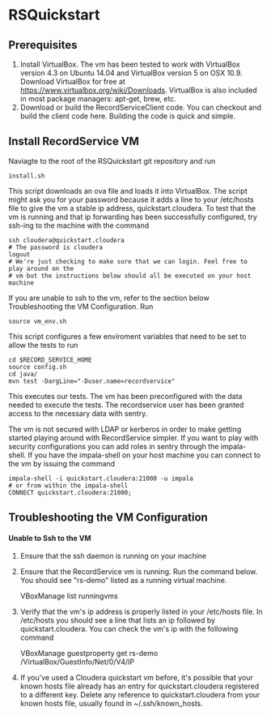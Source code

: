 # RSQuickstart

## Prerequisites
1. Install VirtualBox. The vm has been tested to work with VirtualBox version 4.3 on Ubuntu 14.04 and VirtualBox version 5 on OSX 10.9. Download VirtualBox for free at https://www.virtualbox.org/wiki/Downloads. VirtualBox is also included in most package managers: apt-get, brew, etc.
2. Download or build the RecordServiceClient code. You can checkout and build the client code here. Building the code is quick and simple.

## Install RecordService VM
Naviagte to the root of the RSQuickstart git repository and run

    install.sh

This script downloads an ova file and loads it into VirtualBox. The script might ask you for your password because it adds a line to your /etc/hosts file to give the vm a stable ip address, quickstart.cloudera. To test that the vm is running and that ip forwarding has been successfully configured, try ssh-ing to the machine with the command

    ssh cloudera@quickstart.cloudera
    # The password is cloudera
    logout
    # We're just checking to make sure that we can login. Feel free to play around on the
    # vm but the instructions below should all be executed on your host machine

If you are unable to ssh to the vm, refer to the section below Troubleshooting the VM Configuration.
Run

    source vm_env.sh

This script configures a few enviroment variables that need to be set to allow the tests to run

    cd $RECORD_SERVICE_HOME
    source config.sh
    cd java/
    mvn test -DargLine="-Duser.name=recordservice"

This executes our tests. The vm has been preconfigured with the data needed to execute the tests. The recordservice user has been granted access to the necessary data with sentry.

The vm is not secured with LDAP or kerberos in order to make getting started playing around with RecordService simpler. If you want to play with security configurations you can add roles in sentry through the impala-shell. If you have the impala-shell on your host machine you can connect to the vm by issuing the command

    impala-shell -i quickstart.cloudera:21000 -u impala
    # or from within the impala-shell
    CONNECT quickstart.cloudera:21000;


## Troubleshooting the VM Configuration
#### Unable to Ssh to the VM
1. Ensure that the ssh daemon is running on your machine
2. Ensure that the RecordService vm is running. Run the command below. You should see "rs-demo" listed as a running virtual machine.

    VBoxManage list runningvms

3. Verify that the vm's ip address is properly listed in your /etc/hosts file. In /etc/hosts you should see a line that lists an ip followed by quickstart.cloudera. You can check the vm's ip with the following command

    VBoxManage guestproperty get rs-demo /VirtualBox/GuestInfo/Net/0/V4/IP

4. If you've used a Cloudera quickstart vm before, it's possible that your known hosts file already has an entry for quickstart.cloudera registered to a different key. Delete any reference to quickstart.cloudera from your known hosts file, usually found in ~/.ssh/known_hosts.